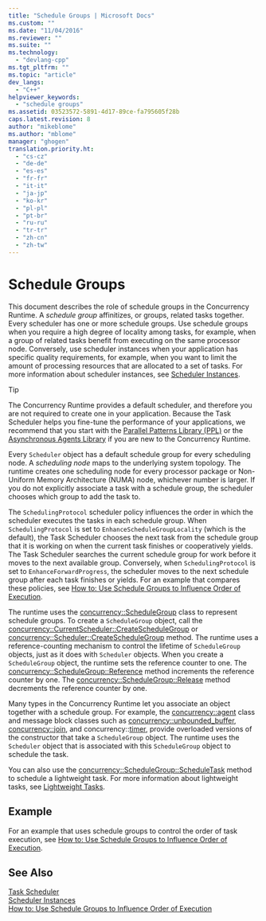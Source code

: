 ```yaml
---
title: "Schedule Groups | Microsoft Docs"
ms.custom: ""
ms.date: "11/04/2016"
ms.reviewer: ""
ms.suite: ""
ms.technology: 
  - "devlang-cpp"
ms.tgt_pltfrm: ""
ms.topic: "article"
dev_langs: 
  - "C++"
helpviewer_keywords: 
  - "schedule groups"
ms.assetid: 03523572-5891-4d17-89ce-fa795605f28b
caps.latest.revision: 8
author: "mikeblome"
ms.author: "mblome"
manager: "ghogen"
translation.priority.ht: 
  - "cs-cz"
  - "de-de"
  - "es-es"
  - "fr-fr"
  - "it-it"
  - "ja-jp"
  - "ko-kr"
  - "pl-pl"
  - "pt-br"
  - "ru-ru"
  - "tr-tr"
  - "zh-cn"
  - "zh-tw"
---
```

# Schedule Groups
This document describes the role of schedule groups in the Concurrency Runtime. A *schedule group* affinitizes, or groups, related tasks together. Every scheduler has one or more schedule groups. Use schedule groups when you require a high degree of locality among tasks, for example, when a group of related tasks benefit from executing on the same processor node. Conversely, use scheduler instances when your application has specific quality requirements, for example, when you want to limit the amount of processing resources that are allocated to a set of tasks. For more information about scheduler instances, see [Scheduler Instances](../../parallel/concrt/scheduler-instances.md).  
  
> [!TIP]
>  The Concurrency Runtime provides a default scheduler, and therefore you are not required to create one in your application. Because the Task Scheduler helps you fine-tune the performance of your applications, we recommend that you start with the [Parallel Patterns Library (PPL)](../../parallel/concrt/parallel-patterns-library-ppl.md) or the [Asynchronous Agents Library](../../parallel/concrt/asynchronous-agents-library.md) if you are new to the Concurrency Runtime.  
  
 Every `Scheduler` object has a default schedule group for every scheduling node. A *scheduling node* maps to the underlying system topology. The runtime creates one scheduling node for every processor package or Non-Uniform Memory Architecture (NUMA) node, whichever number is larger. If you do not explicitly associate a task with a schedule group, the scheduler chooses which group to add the task to.  
  
 The `SchedulingProtocol` scheduler policy influences the order in which the scheduler executes the tasks in each schedule group. When `SchedulingProtocol` is set to `EnhanceScheduleGroupLocality` (which is the default), the Task Scheduler chooses the next task from the schedule group that it is working on when the current task finishes or cooperatively yields. The Task Scheduler searches the current schedule group for work before it moves to the next available group. Conversely, when `SchedulingProtocol` is set to `EnhanceForwardProgress`, the scheduler moves to the next schedule group after each task finishes or yields. For an example that compares these policies, see [How to: Use Schedule Groups to Influence Order of Execution](../../parallel/concrt/how-to-use-schedule-groups-to-influence-order-of-execution.md).  
  

 The runtime uses the [concurrency::ScheduleGroup](../../parallel/concrt/reference/schedulegroup-class.md) class to represent schedule groups. To create a `ScheduleGroup` object, call the [concurrency::CurrentScheduler::CreateScheduleGroup](reference/currentscheduler-class.md#createschedulegroup) or [concurrency::Scheduler::CreateScheduleGroup](reference/scheduler-class.md#createschedulegroup) method. The runtime uses a reference-counting mechanism to control the lifetime of `ScheduleGroup` objects, just as it does with `Scheduler` objects. When you create a `ScheduleGroup` object, the runtime sets the reference counter to one. The [concurrency::ScheduleGroup::Reference](reference/schedulegroup-class.md#reference) method increments the reference counter by one. The [concurrency::ScheduleGroup::Release](reference/schedulegroup-class.md#release) method decrements the reference counter by one.  
  
 Many types in the Concurrency Runtime let you associate an object together with a schedule group. For example, the [concurrency::agent](../../parallel/concrt/reference/agent-class.md) class and message block classes such as [concurrency::unbounded_buffer](reference/unbounded-buffer-class.md), [concurrency::join](../../parallel/concrt/reference/join-class.md), and concurrency::[timer](reference/timer-class.md), provide overloaded versions of the constructor that take a `ScheduleGroup` object. The runtime uses the `Scheduler` object that is associated with this `ScheduleGroup` object to schedule the task.  
  
 You can also use the [concurrency::ScheduleGroup::ScheduleTask](reference/schedulegroup-class.md#scheduletask) method to schedule a lightweight task. For more information about lightweight tasks, see [Lightweight Tasks](../../parallel/concrt/lightweight-tasks.md).  

  
## Example  
 For an example that uses schedule groups to control the order of task execution, see [How to: Use Schedule Groups to Influence Order of Execution](../../parallel/concrt/how-to-use-schedule-groups-to-influence-order-of-execution.md).  
  
## See Also  
 [Task Scheduler](../../parallel/concrt/task-scheduler-concurrency-runtime.md)   
 [Scheduler Instances](../../parallel/concrt/scheduler-instances.md)   
 [How to: Use Schedule Groups to Influence Order of Execution](../../parallel/concrt/how-to-use-schedule-groups-to-influence-order-of-execution.md)

